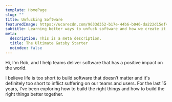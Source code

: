 ```yaml
---
template: HomePage
slug: ""
title: Unfucking Software
featuredImage: https://ucarecdn.com/9633d352-b17e-44b6-b046-da222d15ef49/
subtitle: Learning better ways to unfuck software and how we create it.
meta:
  description: This is a meta description.
  title: The Ultimate Gatsby Starter
  noindex: false
---
```

Hi, I'm Rob, and I help teams deliver software that has a positive impact on the world. 

I believe life is too short to build software that doesn’t matter and it's definitely too short to inflict suffering on our teams and users. For the last 15 years, I've been exploring how to build the right things and how to build the right things better together.